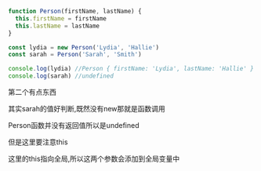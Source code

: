 ```js
function Person(firstName, lastName) {
  this.firstName = firstName
  this.lastName = lastName
}

const lydia = new Person('Lydia', 'Hallie')
const sarah = Person('Sarah', 'Smith')

console.log(lydia) //Person { firstName: 'Lydia', lastName: 'Hallie' }
console.log(sarah) //undefined

```

第二个有点东西

其实sarah的值好判断,既然没有new那就是函数调用

Person函数并没有返回值所以是undefined

但是这里要注意this

这里的this指向全局,所以这两个参数会添加到全局变量中